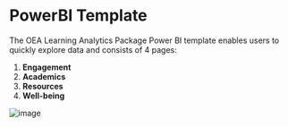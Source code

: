 # PowerBI Template

The OEA Learning Analytics Package Power BI template enables users to quickly explore data and consists of 4 pages:
1. **Engagement**
2. **Academics** 
3. **Resources** 
4. **Well-being** 

![image](https://github.com/microsoft/OpenEduAnalytics/blob/main/packages/package_catalog/Learning_Analytics/docs/images/Learning_Analytics_PBI_Engagement.png)

